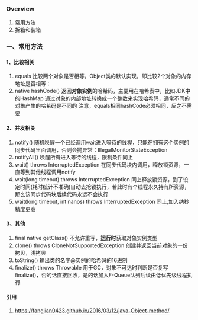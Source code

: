 ### Overview
1. 常用方法
2. 拆箱和装箱

### 一、常用方法
#### 1、比较相关
1. equals
比较两个对象是否相等。Object类的默认实现，即比较2个对象的内存地址是否相等：
2. native hashCode()
返回**对象实例**的哈希码，主要用在哈希表中，比如JDK中的HashMap
通过对象的内部地址转换成一个整数来实现哈希码，通常不同的对象产生的哈希码是不同的
注意，equals相同hashCode必须相同，反之不需要

#### 2、并发相关
1. notify()
随机唤醒一个已经调用wait进入等待的线程，只能在拥有这个实例的同步代码里面调用，否则会抛异常：IllegalMonitorStateException
2. notifyAll()
唤醒所有进入等待的线程，限制条件同上
3. wait() throws InterruptedException
在同步代码块内调用，释放锁资源，一直等到其他线程调用notify
4. wait(long timeout) throws InterruptedException
同上释放锁资源，到了设定时间(耗时统计不准确)自动去抢锁执行，若此时有个线程永久持有所资源，那么该同步代码块后续代码永远不会执行
5. wait(long timeout, int nanos) throws InterruptedException
同上,加入纳秒精度更高

#### 3、其他
1. final native getClass()
不允许重写，**运行时**获取对象实例类型
2. clone() throws CloneNotSupportedException
创建并返回当前对象的一份拷贝，浅拷贝
3. toString()
输出类的名字@实例的哈希码的16进制
4. finalize() throws Throwable
用于GC，对象不可达时判断是否复写finalize()，否的话直接回收，是的话加入F-Queue队列后续由低优先级线程执行

#### 引用
1. https://fangjian0423.github.io/2016/03/12/java-Object-method/